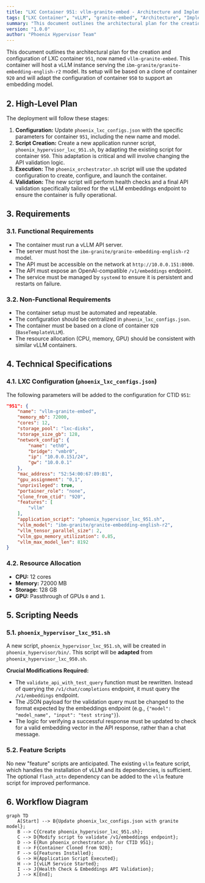 ```yaml
---
title: "LXC Container 951: vllm-granite-embed - Architecture and Implementation Plan"
tags: ["LXC Container", "vLLM", "granite-embed", "Architecture", "Implementation Plan", "Phoenix Hypervisor", "AI", "Machine Learning", "Embeddings"]
summary: "This document outlines the architectural plan for the creation and configuration of LXC container `951`, now named `vllm-granite-embed`. This container will host a vLLM instance serving the `ibm-granite/granite-embedding-english-r2` model. Its setup will be based on a clone of container `920` and will adapt the configuration of container `950` to support an embedding model."
version: "1.0.0"
author: "Phoenix Hypervisor Team"
---
```


This document outlines the architectural plan for the creation and configuration of LXC container `951`, now named `vllm-granite-embed`. This container will host a vLLM instance serving the `ibm-granite/granite-embedding-english-r2` model. Its setup will be based on a clone of container `920` and will adapt the configuration of container `950` to support an embedding model.

## 2. High-Level Plan

The deployment will follow these stages:

1.  **Configuration:** Update `phoenix_lxc_configs.json` with the specific parameters for container `951`, including the new name and model.
2.  **Script Creation:** Create a new application runner script, `phoenix_hypervisor_lxc_951.sh`, by adapting the existing script for container `950`. This adaptation is critical and will involve changing the API validation logic.
3.  **Execution:** The `phoenix_orchestrator.sh` script will use the updated configuration to create, configure, and launch the container.
4.  **Validation:** The new script will perform health checks and a final API validation specifically tailored for the vLLM embeddings endpoint to ensure the container is fully operational.

## 3. Requirements

### 3.1. Functional Requirements

- The container must run a vLLM API server.
- The server must host the `ibm-granite/granite-embedding-english-r2` model.
- The API must be accessible on the network at `http://10.0.0.151:8000`.
- The API must expose an OpenAI-compatible `/v1/embeddings` endpoint.
- The service must be managed by `systemd` to ensure it is persistent and restarts on failure.

### 3.2. Non-Functional Requirements

- The container setup must be automated and repeatable.
- The configuration should be centralized in `phoenix_lxc_configs.json`.
- The container must be based on a clone of container `920` (`BaseTemplateVLLM`).
- The resource allocation (CPU, memory, GPU) should be consistent with similar vLLM containers.

## 4. Technical Specifications

### 4.1. LXC Configuration (`phoenix_lxc_configs.json`)

The following parameters will be added to the configuration for CTID `951`:

```json
"951": {
    "name": "vllm-granite-embed",
    "memory_mb": 72000,
    "cores": 12,
    "storage_pool": "lxc-disks",
    "storage_size_gb": 128,
    "network_config": {
        "name": "eth0",
        "bridge": "vmbr0",
        "ip": "10.0.0.151/24",
        "gw": "10.0.0.1"
    },
    "mac_address": "52:54:00:67:89:B1",
    "gpu_assignment": "0,1",
    "unprivileged": true,
    "portainer_role": "none",
    "clone_from_ctid": "920",
    "features": [
        "vllm"
    ],
    "application_script": "phoenix_hypervisor_lxc_951.sh",
    "vllm_model": "ibm-granite/granite-embedding-english-r2",
    "vllm_tensor_parallel_size": 2,
    "vllm_gpu_memory_utilization": 0.85,
    "vllm_max_model_len": 8192
}
```

### 4.2. Resource Allocation

-   **CPU:** 12 cores
-   **Memory:** 72000 MB
-   **Storage:** 128 GB
-   **GPU:** Passthrough of GPUs `0` and `1`.

## 5. Scripting Needs

### 5.1. `phoenix_hypervisor_lxc_951.sh`

A new script, `phoenix_hypervisor_lxc_951.sh`, will be created in `phoenix_hypervisor/bin/`. This script will be **adapted** from `phoenix_hypervisor_lxc_950.sh`.

**Crucial Modifications Required:**

-   The `validate_api_with_test_query` function must be rewritten. Instead of querying the `/v1/chat/completions` endpoint, it must query the `/v1/embeddings` endpoint.
-   The JSON payload for the validation query must be changed to the format expected by the embeddings endpoint (e.g., `{"model": "model_name", "input": "test string"}`).
-   The logic for verifying a successful response must be updated to check for a valid embedding vector in the API response, rather than a chat message.

### 5.2. Feature Scripts

No new "feature" scripts are anticipated. The existing `vllm` feature script, which handles the installation of vLLM and its dependencies, is sufficient. The optional `flash_attn` dependency can be added to the `vllm` feature script for improved performance.

## 6. Workflow Diagram

```mermaid
graph TD
    A[Start] --> B{Update phoenix_lxc_configs.json with granite model};
    B --> C{Create phoenix_hypervisor_lxc_951.sh};
    C --> D{Modify script to validate /v1/embeddings endpoint};
    D --> E{Run phoenix_orchestrator.sh for CTID 951};
    E --> F{Container Cloned from 920};
    F --> G{Features Installed};
    G --> H{Application Script Executed};
    H --> I{vLLM Service Started};
    I --> J{Health Check & Embeddings API Validation};
    J --> K[End];